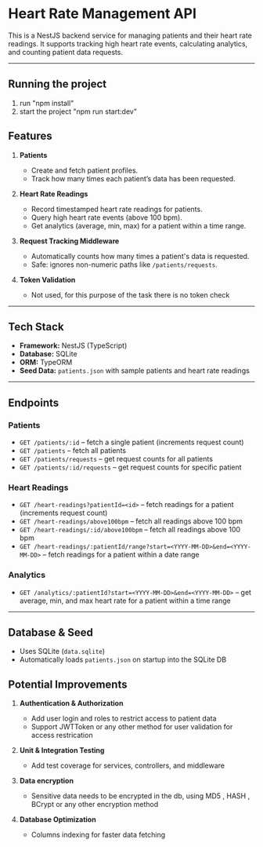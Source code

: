 # Heart Rate Management API

This is a NestJS backend service for managing patients and their heart rate readings. It supports tracking high heart rate events, calculating analytics, and counting patient data requests.

---

## Running the project
1. run "npm install"
2. start the project "npm run start:dev"

## Features

1. **Patients**
   - Create and fetch patient profiles.
   - Track how many times each patient’s data has been requested.

2. **Heart Rate Readings**
   - Record timestamped heart rate readings for patients.
   - Query high heart rate events (above 100 bpm).
   - Get analytics (average, min, max) for a patient within a time range.

3. **Request Tracking Middleware**
   - Automatically counts how many times a patient's data is requested.
   - Safe: ignores non-numeric paths like `/patients/requests`.

4. **Token Validation**
    - Not used, for this purpose of the task there is no token check

---

## Tech Stack

- **Framework:** NestJS (TypeScript)
- **Database:** SQLite
- **ORM:** TypeORM
- **Seed Data:** `patients.json` with sample patients and heart rate readings

---

## Endpoints

### Patients

- `GET /patients/:id` – fetch a single patient (increments request count)  
- `GET /patients` – fetch all patients  
- `GET /patients/requests` – get request counts for all patients  
- `GET /patients/:id/requests` – get request counts for specific patient

### Heart Readings

- `GET /heart-readings?patientId=<id>` – fetch readings for a patient (increments request count)  
- `GET /heart-readings/above100bpm` – fetch all readings above 100 bpm  
- `GET /heart-readings/:id/above100bpm` – fetch all readings above 100 bpm
- `GET /heart-readings/:patientId/range?start=<YYYY-MM-DD>&end=<YYYY-MM-DD>` – fetch readings for a patient within a date range


### Analytics

- `GET /analytics/:patientId?start=<YYYY-MM-DD>&end=<YYYY-MM-DD>` – get average, min, and max heart rate for a patient within a time range

---

## Database & Seed

- Uses SQLite (`data.sqlite`)
- Automatically loads `patients.json` on startup into the SQLite DB

## Potential Improvements

1. **Authentication & Authorization**
   - Add user login and roles to restrict access to patient data
   - Support JWTToken or any other method for user validation for access restrication

2. **Unit & Integration Testing**
   - Add test coverage for services, controllers, and middleware

3. **Data encryption**
    - Sensitive data needs to be encrypted in the db, using MD5 , HASH , BCrypt or any other encryption method

4. **Database Optimization**
   - Columns indexing for faster data fetching